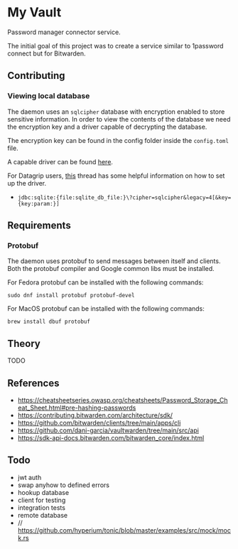 # My Vault 

Password manager connector service. 

The initial goal of this project was to create a service similar to 1password connect 
but for Bitwarden. 

## Contributing

### Viewing local database

The daemon uses an `sqlcipher` database with encryption enabled to store sensitive information. 
In order to view the contents of the database we need the encryption key and a driver capable
of decrypting the database. 

The encryption key can be found in the config folder inside the `config.toml` file. 
 
A capable driver can be found [here](https://github.com/Willena/sqlite-jdbc-crypt/releases).

For Datagrip users, [this](https://intellij-support.jetbrains.com/hc/en-us/community/posts/360007633799-How-to-open-SQLCipher-passwrd-protected-file-in-Datagrip) 
thread has some helpful information on how to set up the driver.

- `jdbc:sqlite:{file:sqlite_db_file:}\?cipher=sqlcipher&legacy=4[&key={key:param:}]`

## Requirements

### Protobuf 

The daemon uses protobuf to send messages between itself and clients. Both the protobuf compiler
and Google common libs must be installed.

For Fedora protobuf can be installed with the following commands:

```shell
sudo dnf install protobuf protobuf-devel
```

For MacOS protobuf can be installed with the following commands:

```shell
brew install dbuf protobuf 
```

## Theory

TODO


## References

- https://cheatsheetseries.owasp.org/cheatsheets/Password_Storage_Cheat_Sheet.html#pre-hashing-passwords
- https://contributing.bitwarden.com/architecture/sdk/
- https://github.com/bitwarden/clients/tree/main/apps/cli
- https://github.com/dani-garcia/vaultwarden/tree/main/src/api
- https://sdk-api-docs.bitwarden.com/bitwarden_core/index.html 

## Todo

- jwt auth
- swap anyhow to defined errors
- hookup database
- client for testing
- integration tests
- remote database
- // https://github.com/hyperium/tonic/blob/master/examples/src/mock/mock.rs

